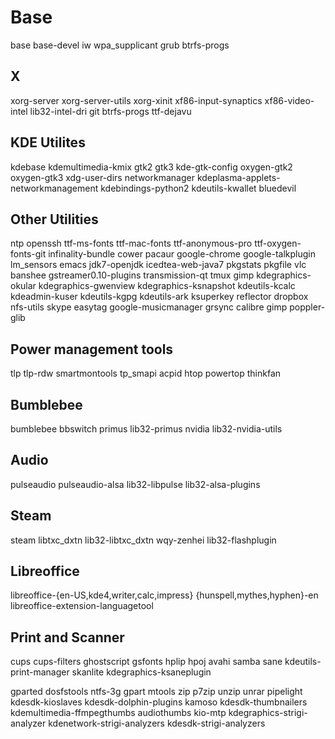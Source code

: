# Base
base base-devel iw wpa_supplicant grub btrfs-progs

## X
xorg-server xorg-server-utils xorg-xinit xf86-input-synaptics xf86-video-intel lib32-intel-dri git btrfs-progs ttf-dejavu

## KDE Utilites
kdebase kdemultimedia-kmix gtk2 gtk3 kde-gtk-config oxygen-gtk2 oxygen-gtk3 xdg-user-dirs networkmanager kdeplasma-applets-networkmanagement kdebindings-python2 kdeutils-kwallet bluedevil

## Other Utilities
ntp openssh ttf-ms-fonts ttf-mac-fonts ttf-anonymous-pro ttf-oxygen-fonts-git infinality-bundle cower pacaur google-chrome google-talkplugin lm_sensors emacs jdk7-openjdk icedtea-web-java7 pkgstats pkgfile vlc banshee gstreamer0.10-plugins transmission-qt tmux gimp kdegraphics-okular kdegraphics-gwenview kdegraphics-ksnapshot kdeutils-kcalc kdeadmin-kuser kdeutils-kgpg kdeutils-ark ksuperkey reflector dropbox nfs-utils skype easytag google-musicmanager grsync calibre gimp poppler-glib

## Power management tools
tlp tlp-rdw smartmontools tp_smapi acpid htop powertop thinkfan

## Bumblebee
bumblebee bbswitch primus lib32-primus nvidia lib32-nvidia-utils

## Audio
pulseaudio pulseaudio-alsa lib32-libpulse lib32-alsa-plugins

## Steam
steam libtxc_dxtn lib32-libtxc_dxtn wqy-zenhei lib32-flashplugin

## Libreoffice
libreoffice-{en-US,kde4,writer,calc,impress} {hunspell,mythes,hyphen}-en libreoffice-extension-languagetool

## Print and Scanner
cups cups-filters ghostscript gsfonts hplip hpoj avahi samba sane kdeutils-print-manager skanlite kdegraphics-ksaneplugin




gparted dosfstools ntfs-3g gpart mtools zip p7zip unzip unrar pipelight kdesdk-kioslaves kdesdk-dolphin-plugins kamoso kdesdk-thumbnailers kdemultimedia-ffmpegthumbs audiothumbs kio-mtp kdegraphics-strigi-analyzer kdenetwork-strigi-analyzers kdesdk-strigi-analyzers